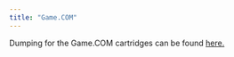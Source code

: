 ```yaml
---
title: "Game.COM"
---
```


Dumping for the Game.COM cartridges can be found [here.](https://web.archive.org/web/20191208130416/https://assemblergames.com/threads/learning-to-dump-game-com.68456/) 